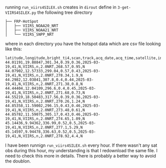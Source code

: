 running `run_viirs4SILEX.sh` creates in `dirout` define in `3-get-VIIRS4SILEX.py` the following tree directory
```
├── FRP-HotSpot
│   ├── VIIRS_NOAA20_NRT
│   ├── VIIRS_NOAA21_NRT
│   └── VIIRS_SNPP_NRT
```
where in each directory you have the hotspot data which are csv file looking like this:
```
latitude,longitude,bright_ti4,scan,track,acq_date,acq_time,satellite,instrument,confidence,version,bright_ti5,frp,daynight
44.01191,19.88847,301.34,0.39,0.36,2025-03-19,41,N,VIIRS,n,2.0NRT,268.57,0.95,N
44.07902,12.57333,299.04,0.57,0.43,2025-03-19,41,N,VIIRS,n,2.0NRT,278.34,1.9,N
44.2982,12.03841,307.8,0.4,0.44,2025-03-19,41,N,VIIRS,n,2.0NRT,271.38,0.8,N
44.44404,12.04109,296.6,0.4,0.45,2025-03-19,41,N,VIIRS,n,2.0NRT,271.68,0.73,N
44.55219,18.50483,317.56,0.39,0.36,2025-03-19,41,N,VIIRS,n,2.0NRT,270.26,1.24,N
44.85358,11.59002,296.15,0.43,0.46,2025-03-19,41,N,VIIRS,n,2.0NRT,273.48,0.61,N
44.85782,11.59075,305.17,0.43,0.46,2025-03-19,41,N,VIIRS,n,2.0NRT,274.65,1.09,N
45.14436,9.94362,336.99,0.52,0.5,2025-03-19,41,N,VIIRS,n,2.0NRT,277.1,5.29,N
45.14597,9.94478,336.63,0.52,0.5,2025-03-19,41,N,VIIRS,n,2.0NRT,278.92,4.4,N

```

I have been runnign `run_viirs4SILEX.sh` every hour. If there wasn't any sat obs during this hour, my understanding is that I redownload the same file.
I need to check this more in details. There is probably a better way to avoid the doublon.
